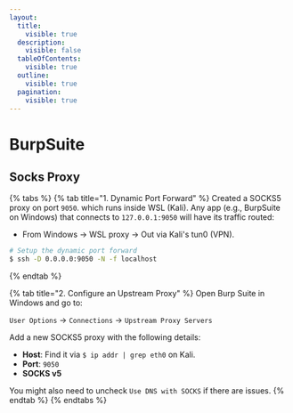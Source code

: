 ```yaml
---
layout:
  title:
    visible: true
  description:
    visible: false
  tableOfContents:
    visible: true
  outline:
    visible: true
  pagination:
    visible: true
---
```


# BurpSuite

## Socks Proxy

{% tabs %}
{% tab title="1. Dynamic Port Forward" %}
Created a SOCKS5 proxy on port `9050`. which runs inside WSL (Kali). Any app (e.g., BurpSuite on Windows) that connects to `127.0.0.1:9050` will have its traffic routed:

* From Windows → WSL proxy → Out via Kali's tun0 (VPN).

```bash
# Setup the dynamic port forward
$ ssh -D 0.0.0.0:9050 -N -f localhost
```
{% endtab %}

{% tab title="2. Configure an Upstream Proxy" %}
Open Burp Suite in Windows and go to:&#x20;

`User Options` → `Connections` → `Upstream Proxy Servers`

Add a new SOCKS5 proxy with the following details:

* **Host**: Find it via `$ ip addr | grep eth0` on Kali.
* **Port**: `9050`
* **SOCKS v5**

You might also need to uncheck `Use DNS with SOCKS` if there are issues.
{% endtab %}
{% endtabs %}
